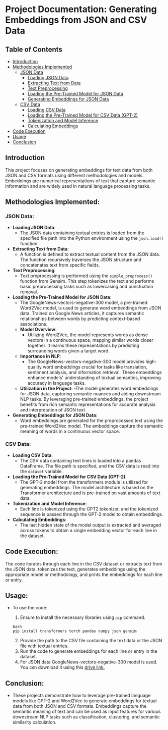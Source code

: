 # Project Documentation: Generating Embeddings from JSON and CSV Data

## Table of Contents
- [Introduction](#introduction)
- [Methodologies Implemented](#methodologies-implemented)
  - [JSON Data](#json-data)
    - [Loading JSON Data](#loading-json-data)
    - [Extracting Text from Data](#extracting-text-from-data)
    - [Text Preprocessing](#text-preprocessing)
    - [Loading the Pre-Trained Model for JSON Data](#loading-the-pre-trained-model-for-json-data)
    - [Generating Embeddings for JSON Data](#generating-embeddings-for-json-data)
  - [CSV Data](#csv-data)
    - [Loading CSV Data](#loading-csv-data)
    - [Loading the Pre-Trained Model for CSV Data (GPT-2)](#loading-the-pre-trained-model-for-csv-data-gpt-2)
    - [Tokenization and Model Inference](#tokenization-and-model-inference)
    - [Calculating Embeddings](#calculating-embeddings)
- [Code Execution](#code-execution)
- [Usage](#usage)
- [Conclusion](#conclusion)

## Introduction
This project focuses on generating embeddings for text data from both JSON and CSV formats using different methodologies and models. Embeddings are numerical representations of text that capture semantic information and are widely used in natural language processing tasks.

## Methodologies Implemented:

### JSON Data:
- **Loading JSON Data**:
  - The JSON data containing textual entries is loaded from the specified file path into the Python environment using the `json.load()` function.
- **Extracting Text from Data**:
  - A function is defined to extract textual content from the JSON data. The function recursively traverses the JSON structure and concatenates text from specific fields.
- **Text Preprocessing**:
  - Text preprocessing is performed using the `simple_preprocess()` function from Gensim. This step tokenizes the text and performs basic preprocessing tasks such as lowercasing and punctuation removal.
- **Loading the Pre-Trained Model for JSON Data**:
  - The GoogleNews-vectors-negative-300 model, a pre-trained Word2Vec model, is used to generate word embeddings from JSON data. Trained on Google News articles, it captures semantic relationships between words by predicting context-based associations.
  - **Model Overview**:
    - Utilizing Word2Vec, the model represents words as dense vectors in a continuous space, mapping similar words closer together. It learns these representations by predicting surrounding words given a target word.
  - **Importance in NLP**:
    - The GoogleNews-vectors-negative-300 model provides high-quality word embeddings crucial for tasks like translation, sentiment analysis, and information retrieval. These embeddings enhance models' understanding of textual semantics, improving accuracy in language tasks.
  - **Utilization in the Project**:
    -The model generates word embeddings for JSON data, capturing semantic nuances and aiding downstream NLP tasks. By leveraging pre-trained embeddings, the project benefits from rich semantic representations for accurate analysis and interpretation of JSON text.
- **Generating Embeddings for JSON Data**:
  - Word embeddings are generated for the preprocessed text using the pre-trained Word2Vec model. The embeddings capture the semantic meaning of words in a continuous vector space.

### CSV Data:
- **Loading CSV Data**:
  - The CSV data containing text lines is loaded into a pandas DataFrame. The file path is specified, and the CSV data is read into the `dataset` variable.
- **Loading the Pre-Trained Model for CSV Data (GPT-2)**:
  - The GPT-2 model from the transformers module is utilized for generating embeddings. The model architecture is based on the Transformer architecture and is pre-trained on vast amounts of text data.
- **Tokenization and Model Inference**:
  - Each line is tokenized using the GPT2 tokenizer, and the tokenized sequence is passed through the GPT-2 model to obtain embeddings.
- **Calculating Embeddings**:
  - The last hidden state of the model output is extracted and averaged across tokens to obtain a single embedding vector for each line in the dataset.

## Code Execution:
The code iterates through each line in the CSV dataset or extracts text from the JSON data, tokenizes the text, generates embeddings using the appropriate model or methodology, and prints the embeddings for each line or entry.

## Usage:
- To use the code:
  1. Ensure to install the necessary libraries using `pip` command.

  ```
  bash
  pip install transformers torch pandas numpy json gensim
  ```

  2. Provide the path to the CSV file containing the text data or the JSON file with textual entries.
  3. Run the code to generate embeddings for each line or entry in the dataset.
  4. For JSON data GoogleNews-vectors-negative-300 model is used. You csn download it using this [drive link.](https://drive.google.com/file/d/0B7XkCwpI5KDYNlNUTTlSS21pQmM/edit?resourcekey=0-wjGZdNAUop6WykTtMip30g)

## Conclusion:
- These projects demonstrate how to leverage pre-trained language models like GPT-2 and Word2Vec to generate embeddings for textual data from both JSON and CSV formats. Embeddings capture the semantic meaning of text and can be used as input features for various downstream NLP tasks such as classification, clustering, and semantic similarity calculation.
